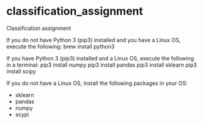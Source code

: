 # classification_assignment
Classification assignment

If you do not have Python 3 (pip3) installed and you have a Linux OS, execute the following:
brew install python3

If you have Python 3 (pip3) installed and a Linux OS, execute the following in a terminal:
pip3 install numpy
pip3 install pandas
pip3 install sklearn
pip3 install scipy

If you do not have a Linux OS, install the following packages in your OS:
- sklearn
- pandas
- numpy
- scypi

